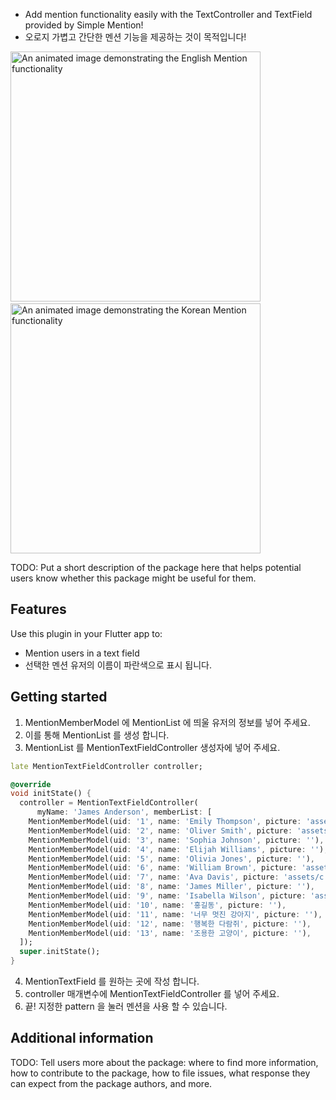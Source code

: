 <!--
This README describes the package. If you publish this package to pub.dev,
this README's contents appear on the landing page for your package.

For information about how to write a good package README, see the guide for
[writing package pages](https://dart.dev/guides/libraries/writing-package-pages).

For general information about developing packages, see the Dart guide for
[creating packages](https://dart.dev/guides/libraries/create-library-packages)
and the Flutter guide for
[developing packages and plugins](https://flutter.dev/developing-packages).
-->

- Add mention functionality easily with the TextController and TextField provided by Simple Mention!
- 오로지 가볍고 간단한 멘션 기능을 제공하는 것이 목적입니다!


<p>
  <img src="https://github.com/arcanine33/simple_mention/assets/39107341/e3d3dbd2-02ef-49a8-a0f4-fb0aeab271cc"
    alt="An animated image demonstrating the English Mention functionality" height="400"/>
  &nbsp;&nbsp;&nbsp;&nbsp;
  <img src="https://github.com/arcanine33/simple_mention/assets/39107341/83b5d5c7-554e-4cd4-9fcf-e981c493152f"
   alt="An animated image demonstrating the Korean Mention functionality " height="400"/>
</p>



TODO: Put a short description of the package here that helps potential users
know whether this package might be useful for them.

## Features
Use this plugin in your Flutter app to:
- Mention users in a text field
- 선택한 멘션 유저의 이름이 파란색으로 표시 됩니다.

## Getting started
1. MentionMemberModel 에 MentionList 에 띄울 유저의 정보를 넣어 주세요.
2. 이를 통해 MentionList 를 생성 합니다.
3. MentionList 를 MentionTextFieldController 생성자에 넣어 주세요.

```dart
late MentionTextFieldController controller;

@override
void initState() {
  controller = MentionTextFieldController(
      myName: 'James Anderson', memberList: [
    MentionMemberModel(uid: '1', name: 'Emily Thompson', picture: 'assets/b.jpg'),
    MentionMemberModel(uid: '2', name: 'Oliver Smith', picture: 'assets/a.jpg'),
    MentionMemberModel(uid: '3', name: 'Sophia Johnson', picture: ''),
    MentionMemberModel(uid: '4', name: 'Elijah Williams', picture: ''),
    MentionMemberModel(uid: '5', name: 'Olivia Jones', picture: ''),
    MentionMemberModel(uid: '6', name: 'William Brown', picture: 'assets/d.jpg'),
    MentionMemberModel(uid: '7', name: 'Ava Davis', picture: 'assets/c.jpg'),
    MentionMemberModel(uid: '8', name: 'James Miller', picture: ''),
    MentionMemberModel(uid: '9', name: 'Isabella Wilson', picture: 'assets/e.jpg'),
    MentionMemberModel(uid: '10', name: '홍길동', picture: ''),
    MentionMemberModel(uid: '11', name: '너무 멋진 강아지', picture: ''),
    MentionMemberModel(uid: '12', name: '행복한 다람쥐', picture: ''),
    MentionMemberModel(uid: '13', name: '조용한 고양이', picture: ''),
  ]);
  super.initState();
} 
```

4. MentionTextField 를 원하는 곳에 작성 합니다.
5. controller 매개변수에 MentionTextFieldController 를 넣어 주세요.
6. 끝! 지정한 pattern 을 눌러 멘션을 사용 할 수 있습니다.


## Additional information

TODO: Tell users more about the package: where to find more information, how to
contribute to the package, how to file issues, what response they can expect
from the package authors, and more.

